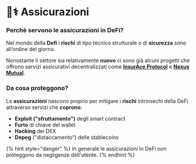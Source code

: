 # 👨⚕ Assicurazioni&#x20;

### **Perchè servono le assicurazioni in DeFi?** <a href="#la-necessita-di-assicurazioni-in-defi" id="la-necessita-di-assicurazioni-in-defi"></a>

Nel mondo della **Defi** i **rischi** di tipo tecnico strutturale o di **sicurezza** sono all’ordine del giorno.

Nonostante il settore sia relativamente **nuovo** ci sono già alcuni progetti che offrono servizi assicurativi decentralizzati come [**InsurAce Protocol**](https://www.insurace.io/) e [**Nexus Mutual**](https://nexusmutual.io/).

### Da cosa proteggono?

Le **assicurazioni** nascono proprio per mitigare i **rischi** intrinsechi della DeFi attraverso servizi che **coprono**:

* **Exploit ("sfruttamento")** degli smart contract&#x20;
* **Furto** di chiave del wallet
* **Hacking** dei DEX
* **Depeg** ("distaccamento") delle stablecoins

{% hint style="danger" %}
In generale le assicurazioni in DeFi non proteggono da negligenze dell'utente.
{% endhint %}

